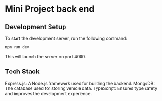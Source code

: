 # Mini Project back end
## Development Setup
To start the development server, run the following command:
```js 
npm run dev 
```
This will launch the server on port 4000.
## Tech Stack
Express.js: A Node.js framework used for building the backend.
MongoDB: The database used for storing vehicle data.
TypeScript: Ensures type safety and improves the development experience.

